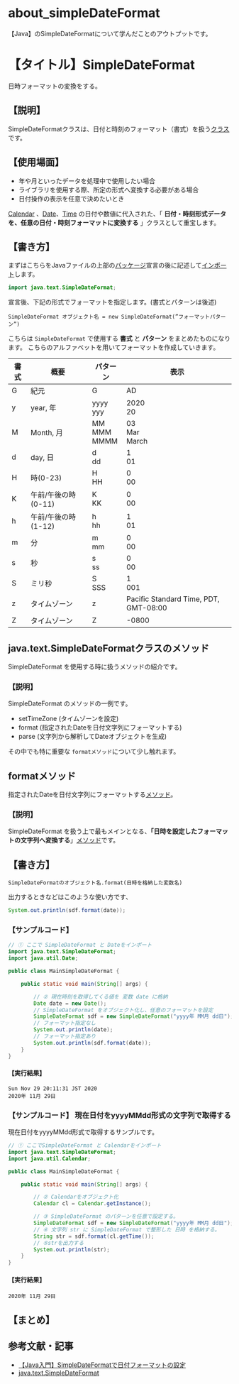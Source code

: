 # about_simpleDateFormat
【Java】のSimpleDateFormatについて学んだことのアウトプットです。
<!-- タイトル -->
# 【タイトル】SimpleDateFormat
日時フォーマットの変換をする。

<!-- 説明 「〜〜とはなど」-->
## 【説明】

SimpleDateFormatクラスは、日付と時刻のフォーマット（書式）を扱う[クラス]です。

## 【使用場面】

- 年や月といったデータを処理中で使用したい場合
- ライブラリを使用する際、所定の形式へ変換する必要がある場合
- 日付操作の表示を任意で決めたいとき

[Calendar] 、[Date]、[Time] の日付や数値に代入された、「 **日付・時刻形式データを、任意の日付・時刻フォーマットに変換する** 」クラスとして重宝します。

<!-- 基本構文など -->
## 【書き方】
まずはこちらをJavaファイルの上部の[パッケージ]宣言の後に記述して[インポート]します。

```java
import java.text.SimpleDateFormat;
```

宣言後、下記の形式でフォーマットを指定します。(書式とパターンは後述)

```
SimpleDateFormat オブジェクト名 = new SimpleDateFormat(”フォーマットパターン”)
```

こちらは `SimpleDateFormat` で使用する **書式** と **パターン** をまとめたものになります。
こちらのアルファベットを用いてフォーマットを作成していきます。

| 書式 | 概要                | パターン          | 表示               | 
| ---- | ------------------- | ----------------- | ------------------ | 
| G    | 紀元                | G                 | AD                 | 
| y    | year, 年            | yyyy<br>yyy       | 2020<br>20         | 
| M    | Month, 月           | MM<br>MMM<br>MMMM | 03<br>Mar<br>March | 
| d    | day, 日             | d<br>dd           | 1<br>01            | 
| H    | 時(0-23)            | H<br>HH           | 0<br>00            | 
| K    | 午前/午後の時(0-11) | K<br>KK           | 0<br>00            | 
| h    | 午前/午後の時(1-12) | h<br>hh           | 1<br>01            | 
| m    | 分                  | m<br>mm           | 0<br>00            | 
| s    | 秒                  | s<br>ss           | 0<br>00            | 
| S    | ミリ秒              | S<br>SSS          | 1<br>001           | 
| z    | タイムゾーン        | z                  |Pacific Standard Time, PDT, GMT-08:00  | 
| Z    | タイムゾーン         | Z                 | -0800                | 


<!-- ここから キャプチャー -+-+-+-+-+-+-+ -->
<!-- キャプチャータイトル -->
## java.text.SimpleDateFormatクラスのメソッド

SimpleDateFormat を使用する時に扱うメソッドの紹介です。

### 【説明】
SimpleDateFormat のメソッドの一例です。

- setTimeZone (タイムゾーンを設定)
- format (指定されたDateを日付文字列にフォーマットする)
- parse (文字列から解析してDateオブジェクトを生成)

その中でも特に重要な `formatメソッド`について少し触れます。

## formatメソッド

指定されたDateを日付文字列にフォーマットする[メソッド]。

### 【説明】

SimpleDateFormat を扱う上で最もメインとなる、**「日時を設定したフォーマットの文字列へ変換する**」[メソッド]です。

## 【書き方】

```
SimpleDateFormatのオブジェクト名.format(日時を格納した変数名)
```
出力するときなどはこのような使い方です、

```java
System.out.println(sdf.format(date));
```



<!-- ここから サンプルコード ★☆★☆★☆★☆★ -->
<!-- サンプルコードタイトル -->
### 【サンプルコード】 

<!-- サンプルコード概要 -->

<!-- サンプルコード -->
```java
// ① ここで SimpleDateFormat と Dateをインポート
import java.text.SimpleDateFormat;
import java.util.Date;

public class MainSimpleDateFormat {

    public static void main(String[] args) {

        // ② 現在時刻を取得してくる値を 変数 date に格納
        Date date = new Date();
        // SimpleDateFormat をオブジェクト化し、任意のフォーマットを設定
        SimpleDateFormat sdf = new SimpleDateFormat("yyyy年 MM月 dd日");
        // フォーマット指定なし
        System.out.println(date);
        // フォーマット指定あり
        System.out.println(sdf.format(date));
    }
}
```
<!-- 実行結果 -->
#### 【実行結果】

```
Sun Nov 29 20:11:31 JST 2020
2020年 11月 29日
```
<!-- サンプルコード説明があればここに記述 -->

<!-- ここまで サンプルコード ★☆★☆★☆★☆★ -->

<!-- ここまで  キャプチャー -+-+-+-+-+-+-+ -->


<!-- ここから サンプルコード ★☆★☆★☆★☆★ -->
<!-- サンプルコードタイトル -->
### 【サンプルコード】 現在日付をyyyyMMdd形式の文字列で取得する

現在日付をyyyyMMdd形式で取得するサンプルです。

<!-- サンプルコード -->
```java
// ① ここでSimpleDateFormat と Calendarをインポート
import java.text.SimpleDateFormat;
import java.util.Calendar;

public class MainSimpleDateFormat {

    public static void main(String[] args) {

        // ② Calendarをオブジェクト化
        Calendar cl = Calendar.getInstance();

        // ③ SimpleDateFormat のパターンを任意で設定する。
        SimpleDateFormat sdf = new SimpleDateFormat("yyyy年 MM月 dd日");
        // ④ 文字列 str に SimpleDateFormat で整形した 日時 を格納する。
        String str = sdf.format(cl.getTime());
        // ⑤strを出力する
        System.out.println(str);
    }
}
```
<!-- 実行結果 -->
#### 【実行結果】

```
2020年 11月 29日
```
<!-- サンプルコード説明があればここに記述 -->

<!-- ここまで サンプルコード ★☆★☆★☆★☆★ -->



<!-- ここまで 各キャプチャー△▽△▽△▽△▽△▽△▽△▽△▽△ -->

<!-- まとめ -->
## 【まとめ】

<!-- 参考にした資料のリンクを貼る -->
## 参考文献・記事

- [【Java入門】SimpleDateFormatで日付フォーマットの設定](https://www.sejuku.net/blog/20994)
- [java.text.SimpleDateFormat](http://itref.fc2web.com/java/text/simpledateformat.html)

<!-- 以下リンク -->

[Time]:https://qiita.com/takahirocook/items/9caef0bb2409caedba55
[Calendar]:https://qiita.com/takahirocook/items/204dd7331db777eb6f3b
[日付操作]:https://qiita.com/takahirocook/items/9caef0bb2409caedba55
[Progate]:https://prog-8.com/
[ドットインストール]:https://dotinstall.com/
[インスタンス]:https://qiita.com/takahirocook/items/ec01cdcbb440cf0d1cc4
[インスタンス化]:https://qiita.com/takahirocook/items/ec01cdcbb440cf0d1cc4
[アクセス修飾子]:https://qiita.com/takahirocook/items/e51b0b9d37d95ad587fe
[フィールド]:https://qiita.com/takahirocook/items/28df75a133049a74ece1
[フィールド変数]:https://qiita.com/takahirocook/items/28df75a133049a74ece1
[new演算子]:https://qiita.com/takahirocook/items/00f9f97592bf50831d39
[new]:https://qiita.com/takahirocook/items/00f9f97592bf50831d39
[カプセル化]:https://qiita.com/takahirocook/items/e469a7c0539a0012868e
[クラス]:https://qiita.com/takahirocook/items/50cbbdca8e21539170e9
[メソッド]:https://qiita.com/takahirocook/items/5bfe43576d87a2a4006c
[mainメソッド]:https://qiita.com/takahirocook/items/f4635915337303de338c
[メソッドの呼び出し]:https://qiita.com/takahirocook/items/f4635915337303de338c
[コンストラクタ]:https://qiita.com/takahirocook/items/fa1822f2f22c3786593e
[引数]:https://qiita.com/takahirocook/items/5e5b0ba79e869f4a592e
[戻り値]:https://qiita.com/takahirocook/items/3b6fa670a1d6dd4a9386
[this]:https://qiita.com/takahirocook/items/d251ec4693c68f6b9538
[getter・setter]:https://qiita.com/takahirocook/items/27828bc8477735612021
[setter]:https://qiita.com/takahirocook/items/27828bc8477735612021
[getter]:https://qiita.com/takahirocook/items/27828bc8477735612021
[オブジェクト指向]:https://qiita.com/takahirocook/items/041ba7a096b71ab8ffd4
[継承]:https://qiita.com/takahirocook/items/6c84ea66a6e2ad536a37
[オーバーライド]:https://qiita.com/takahirocook/items/09dd8e5f56d6617ce45a
[オーバーロード]:https://qiita.com/takahirocook/items/b937c3c07126fe7e02a4
[this]:https://qiita.com/takahirocook/items/d251ec4693c68f6b9538
[super]:https://qiita.com/takahirocook/items/75a07131e7e791c8442c
[スーパークラス]:https://qiita.com/takahirocook/items/75a07131e7e791c8442c
[final]:https://qiita.com/takahirocook/items/5e0916d9bf28bcf68d0c
[final修飾子]:https://qiita.com/takahirocook/items/5e0916d9bf28bcf68d0c
[定数]:https://qiita.com/takahirocook/items/5e0916d9bf28bcf68d0c
[static修飾子]:https://qiita.com/takahirocook/items/cf527f85d17a5af86735
[static]:https://qiita.com/takahirocook/items/cf527f85d17a5af86735
[インスタンスフィールド]:https://qiita.com/takahirocook/items/cf527f85d17a5af86735

[インスタンス変数]:https://qiita.com/takahirocook/items/cf527f85d17a5af86735
[動的メソッド]:https://qiita.com/takahirocook/items/cf527f85d17a5af86735
[インスタンス変数]:https://qiita.com/takahirocook/items/cf527f85d17a5af86735
[静的メソッド]:https://qiita.com/takahirocook/items/cf527f85d17a5af86735
[クラスメソッド]:https://qiita.com/takahirocook/items/cf527f85d17a5af86735
[静的メソッド]:https://qiita.com/takahirocook/items/cf527f85d17a5af86735
[クラスフィールド]:https://qiita.com/takahirocook/items/cf527f85d17a5af86735
[クラス変数]:https://qiita.com/takahirocook/items/cf527f85d17a5af86735
[静的変数]:https://qiita.com/takahirocook/items/cf527f85d17a5af86735
[インターフェイス]:https://qiita.com/takahirocook/items/ca84be8dfef664b19194
[インターフェース]:https://qiita.com/takahirocook/items/ca84be8dfef664b19194
[パッケージ]:https://qiita.com/takahirocook/items/39b58d17abcb159ef5c1
[インポート]:https://qiita.com/takahirocook/items/59a8a09cab6a98d3bca2
[import]:https://qiita.com/takahirocook/items/59a8a09cab6a98d3bca2
[配列]:https://qiita.com/takahirocook/items/16a123fb73b30869053b
[配列操作]:https://qiita.com/takahirocook/items/16a123fb73b30869053b
[List]:https://qiita.com/takahirocook/items/4d622fc6f271569783b5
[list]:https://qiita.com/takahirocook/items/4d622fc6f271569783b5
[Map]:https://qiita.com/takahirocook/items/49f46151ecb5e332db32
[map]:https://qiita.com/takahirocook/items/49f46151ecb5e332db32
[set]:https://qiita.com/takahirocook/items/d498329cd26e1500f476
[Set]:https://qiita.com/takahirocook/items/d498329cd26e1500f476
[Date]:https://qiita.com/takahirocook/items/a760e20ef2d9aa5c08fc
[拡張for文]:https://qiita.com/takahirocook/items/470b2858de1a4f99b334
